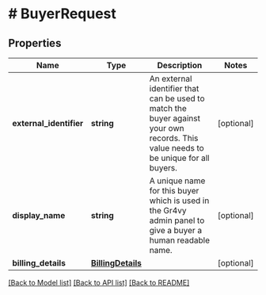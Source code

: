 # # BuyerRequest

## Properties

Name | Type | Description | Notes
------------ | ------------- | ------------- | -------------
**external_identifier** | **string** | An external identifier that can be used to match the buyer against your own records. This value needs to be unique for all buyers. | [optional]
**display_name** | **string** | A unique name for this buyer which is used in the Gr4vy admin panel to give a buyer a human readable name. | [optional]
**billing_details** | [**BillingDetails**](BillingDetails.md) |  | [optional]

[[Back to Model list]](../../README.md#models) [[Back to API list]](../../README.md#endpoints) [[Back to README]](../../README.md)
